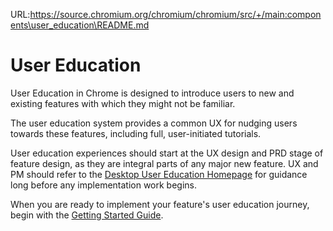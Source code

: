 URL:https://source.chromium.org/chromium/chromium/src/+/main:components\user_education\README.md
# User Education

User Education in Chrome is designed to introduce users to new and
existing features with which they might not be familiar.

The user education system provides a common UX for nudging users towards
these features, including full, user-initiated tutorials.

User education experiences should start at the UX design and PRD stage of
feature design, as they are integral parts of any major new feature. UX and PM
should refer to the
[Desktop User Education Homepage](https://sites.google.com/corp/google.com/desktopusereducation/home)
for guidance long before any implementation work begins.

When you are ready to implement your feature's user education journey, begin
with the [Getting Started Guide](/components/user_education/getting-started.md).
